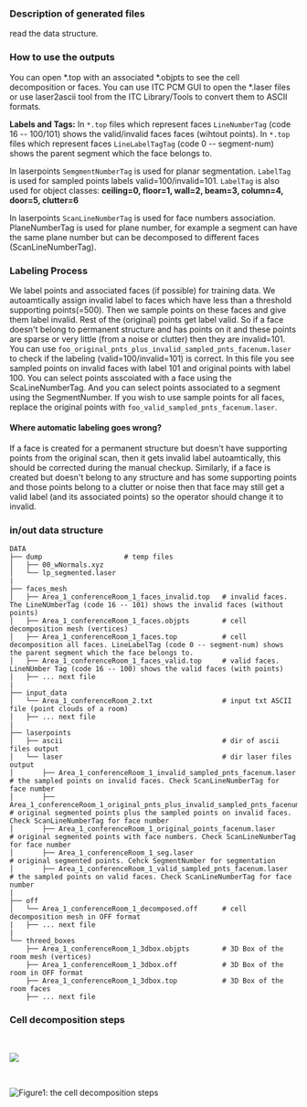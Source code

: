 ### Description of generated files
read the data structure.

### How to use the outputs
You can open *.top with an associated *.objpts to see the cell decomposition or faces.
You can use ITC PCM GUI to open the *.laser files or use laser2ascii tool from the ITC Library/Tools 
to convert them to ASCII formats.

**Labels and Tags:**
In `*.top` files which represent faces `LineNumberTag` (code 16 -- 100/101) shows the valid/invalid faces faces (wihtout points).
In `*.top` files which represent faces `LineLabelTagTag` (code 0 -- segment-num) shows the parent segment which the face belongs to.

In laserpoints `SemgmentNumberTag` is used for planar segmentation. 
`LabelTag` is used for sampled points labels valid=100/invalid=101. 
`LabelTag` is also used for object classes: 
**ceiling=0, floor=1, wall=2, beam=3, column=4, door=5, clutter=6**

In laserpoints `ScanLineNumberTag` is used for face numbers association. PlaneNumberTag is used for plane number, 
for example a segment can have the same plane number but can be decomposed to different faces (ScanLineNumberTag).

### Labeling Process
We label points and associated faces (if possible) for training data.
We autoamtically assign invalid label to faces which have less than a threshold supporting points(=500). Then we sample
points on these faces and give them label invalid. Rest of the (original) points get label valid. So if a face doesn't belong to
permanent structure and has points on it and these points are sparse or very little (from a noise or clutter) then they are invalid=101.
You can use `foo_original_pnts_plus_invalid_sampled_pnts_facenum.laser` to check if the labeling (valid=100/invalid=101) is correct.
In this file you see sampled points on invalid faces with label 101 and original points with label 100. You can select points
asscoiated with a face using the ScaLineNumberTag. And you can select points associated to a segment using the SegmentNumber.
If you wish to use sample points for all faces, replace the original points with `foo_valid_sampled_pnts_facenum.laser`.

#### Where automatic labeling goes wrong?
If a face is created for a permanent structure but doesn't have supporting points from the original scan, then it gets invalid label autoamtically,
this should be corrected during the manual checkup.
Similarly, if a face is created but doesn't belong to any structure and has some supporting points and those points belong to a clutter or noise then that face
 may still get a valid label (and its associated points) so the operator should change it to invalid.

### in/out data structure
```
DATA
├── dump                    # temp files
│   ├── 00_wNormals.xyz
│   └── lp_segmented.laser
|
├── faces_mesh
│   ├── Area_1_conferenceRoom_1_faces_invalid.top   # invalid faces. The LineNUmberTag (code 16 -- 101) shows the invalid faces (without points)
│   ├── Area_1_conferenceRoom_1_faces.objpts        # cell decomposition mesh (vertices)  
│   ├── Area_1_conferenceRoom_1_faces.top           # cell decomposition all faces. LineLabelTag (code 0 -- segment-num) shows the parent segment which the face belongs to.
│   ├── Area_1_conferenceRoom_1_faces_valid.top     # valid faces. LineNUmber Tag (code 16 -- 100) shows the valid faces (with points)
│   ├── ... next file
|
├── input_data
│   └── Area_1_conferenceRoom_2.txt                 # input txt ASCII file (point clouds of a room)
│   ├── ... next file
|
├── laserpoints
│   ├── ascii                                       # dir of ascii files output
│   └── laser                                       # dir laser files output
│       ├── Area_1_conferenceRoom_1_invalid_sampled_pnts_facenum.laser                          # the sampled points on invalid faces. Check ScanLineNumberTag for face number
│       ├── Area_1_conferenceRoom_1_original_pnts_plus_invalid_sampled_pnts_facenum.laser       # original segmented points plus the sampled points on invalid faces. Check ScanLineNumberTag for face number
│       ├── Area_1_conferenceRoom_1_original_points_facenum.laser                               # original segmented points with face numbers. Check ScanLineNumberTag for face number
│       ├── Area_1_conferenceRoom_1_seg.laser                                                   # original segmented points. Cehck SegmentNumber for segmentation
│       ├── Area_1_conferenceRoom_1_valid_sampled_pnts_facenum.laser                            # the sampled points on valid faces. Check ScanLineNumberTag for face number 
|
├── off
│   └── Area_1_conferenceRoom_1_decomposed.off      # cell decomposition mesh in OFF format
|   ├── ... next file
|
└── threed_boxes
    ├── Area_1_conferenceRoom_1_3dbox.objpts        # 3D Box of the room mesh (vertices)
    ├── Area_1_conferenceRoom_1_3dbox.off           # 3D Box of the room in OFF format
    ├── Area_1_conferenceRoom_1_3dbox.top           # 3D Box of the room faces
    ├── ... next file
```

### Cell decomposition steps
&nbsp;
<p float="left">
    <img src="image/celldecomposition_steps.png"/>
</p>

&nbsp;

![Figure1: the cell decomposition steps](image/celldecomposition_steps.png)
